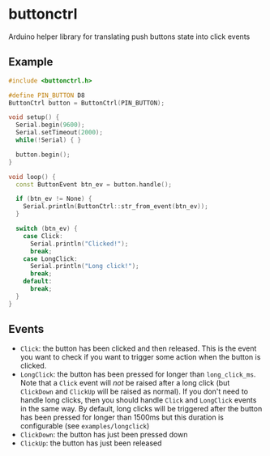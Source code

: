# buttonctrl

Arduino helper library for translating push buttons state into click events

## Example

```cpp
#include <buttonctrl.h>

#define PIN_BUTTON D8
ButtonCtrl button = ButtonCtrl(PIN_BUTTON);

void setup() {
  Serial.begin(9600);
  Serial.setTimeout(2000);
  while(!Serial) { }

  button.begin();
}

void loop() {
  const ButtonEvent btn_ev = button.handle();

  if (btn_ev != None) {
    Serial.println(ButtonCtrl::str_from_event(btn_ev));
  }

  switch (btn_ev) {
    case Click:
      Serial.println("Clicked!");
      break;
    case LongClick:
      Serial.println("Long click!");
      break;
    default:
      break;
  }
}
```

## Events

- `Click`: the button has been clicked and then released. This is the
  event you want to check if you want to trigger some action when the
  button is clicked.
- `LongClick`: the button has been pressed for longer than `long_click_ms`.
  Note that a `Click` event will *not* be raised after a long click
  (but `ClickDown` and `ClickUp` will be raised as normal). If you don't
  need to handle long clicks, then you should handle `Click` and `LongClick`
  events in the same way.
  By default, long clicks will be triggered after the button has been pressed
  for longer than 1500ms but this duration is configurable (see
  `examples/longclick`)
- `ClickDown`: the button has just been pressed down
- `ClickUp`: the button has just been released
